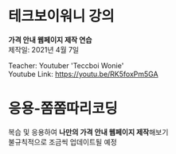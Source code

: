 # 테크보이워니 강의

<strong>가격 안내 웹페이지 제작 연습</strong></br>
제작일: 2021년 4월 7일

Teacher: Youtuber 'Teccboi Wonie' </br>
Youtube Link: https://youtu.be/RK5foxPm5GA

# 응용-쫌쫌따리코딩

복습 및 응용하여 <strong>나만의 가격 안내 웹페이지 제작</strong>해보기 </br>
불규칙적으로 조금씩 업데이트될 예정

